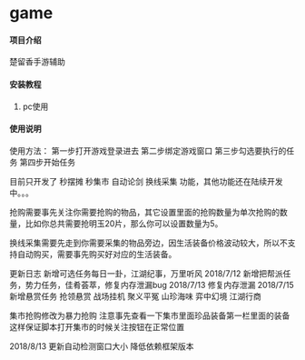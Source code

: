 # game

#### 项目介绍
楚留香手游辅助



#### 安装教程

1. pc使用


#### 使用说明

使用方法：
第一步打开游戏登录进去
第二步绑定游戏窗口
第三步勾选要执行的任务
第四步开始任务

目前只开发了 秒摆摊 秒集市 自动论剑 换线采集 功能，其他功能还在陆续开发中。。。

抢购需要事先关注你需要抢购的物品，其它设置里面的抢购数量为单次抢购的数量，比如你总共需要抢明玉20片，那么你可以设置数量为5。

换线采集需要先走到你需要采集的物品旁边，因生活装备价格波动较大，所以不支持自动购买，需要事先购买好对应的生活装备。


更新日志
新增可选任务每日一卦，江湖纪事，万里听风  2018/7/12
新增把帮派任务，势力任务，佳肴荟萃，修复内存泄漏bug  2018/7/13
修复内存泄漏  2018/7/15
新增悬赏任务 抢领悬赏 战场挂机 聚义平冤 山珍海味 弈中幻境 江湖行商 

集市抢购修改为暴力抢购 注意事先查看一下集市里面珍品装备第一栏里面的装备  这样保证脚本打开集市的时候关注按钮在正常位置


2018/8/13 
更新自动检测窗口大小
降低依赖框架版本 
